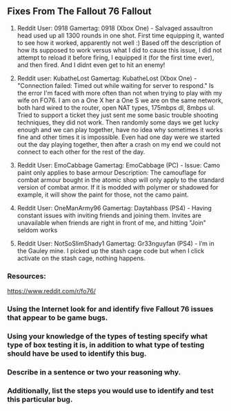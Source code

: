 ## Fixes From The Fallout 76 Fallout

1. Reddit User: 0918 Gamertag: 0918 
(Xbox One) - Salvaged assaultron head used up all 1300 rounds in one shot. First time equipping it, wanted to see how it worked, apparently not well :) Based off the description of how its supposed to work versus what I did to cause this issue, I did not attempt to reload it before firing, I equipped it (for the first time ever), and then fired. And I didnt even get to hit an enemy!


2. Reddit user: KubatheLost  Gamertag: KubatheLost
(Xbox One) - "Connection failed: Timed out while waiting for server to respond." Is the error I'm faced with more often than not when trying to play with my wife on FO76. I am on a One X her a One S we are on the same network, both hard wired to the router, open NAT types, 175mbps dl, 8mbps ul. Tried to support a ticket they just sent me some basic trouble shooting techniques, they did not work. Then randomly some days we get lucky enough and we can play together, have no idea why sometimes it works fine and other times it is impossible. Even had one day were we started out the day playing together, then after a crash on my end we could not connect to each other for the rest of the day.

3. Reddit User: EmoCabbage Gamertag: EmoCabbage
(PC) - Issue: Camo paint only applies to base armour 
Description: The camouflage for combat armour bought in the atomic shop will only apply to the standard version of combat armor. If it is modded with polymer or shadowed for example, it will show the paint for those, not the camo paint.

4. Reddit User: OneManArmy96 Gamertag: Daytahbass 
(PS4) - Having constant issues with inviting friends and joining them. Invites are unavailable when friends are right in front of me, and hitting "Join" seldom works

5. Reddit User: NotSoSlimShady1 Gamertag: Gr33nguyfan
(PS4) - I’m in the Gauley mine. I picked up the stash cage code but when I click activate on the stash cage, nothing happens.

### Resources:

https://www.reddit.com/r/fo76/


### Using the Internet look for and identify five Fallout 76 issues that appear to be game bugs.

### Using your knowledge of the types of testing specify what type of box testing it is, in addition to what type of testing should have be used to identify this bug. 

### Describe in a sentence or two your reasoning why.

### Additionally, list the steps you would use to identify and test this particular bug.

